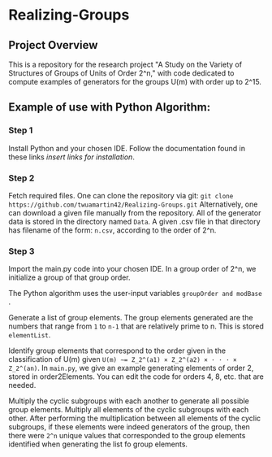 # Realizing-Groups

## Project Overview
This is a repository for the research project "A Study on the Variety of Structures of Groups of Units of Order 2^n," 
with code dedicated to compute examples of generators for the groups U(m) with order up to 2^15.

## Example of use with Python Algorithm:
### Step 1
Install Python and your chosen IDE. Follow the documentation found in these links *insert links for installation*. 
### Step 2
Fetch required files. One can clone the repository via git:
`git clone https://github.com/twuamartin42/Realizing-Groups.git`
Alternatively, one can download a given file manually from the repository. 
All of the generator data is stored in the directory named `Data`.
A given .csv file in that directory has filename of the form:
`n.csv`, according to the order of 2^n. 
### Step 3
Import the main.py code into your chosen IDE. In a group order of 2^n, we initialize a group of that group order.

The Python algorithm uses the user-input variables `groupOrder and modBase `.

Generate a list of group elements.
The group elements generated are the numbers that range from `1` to `n-1` that are relatively prime to n.
This is stored `elementList`.

Identify group elements that correspond to the order given in the classification of U(m) given `U(m) ∼= Z_2^(a1) × Z_2^(a2) × · · · × Z_2^(an)`. 
In `main.py`, we give an example generating elements of order 2, stored in order2Elements. You can edit the code for orders 4, 8, etc. that are needed. 

Multiply the cyclic subgroups with each another to generate all possible group elements. 
Multiply all elements of the cyclic subgroups with each other. After performing the multiplication between all elements of the cyclic subgroups,
if these elements were indeed generators of the group, then there were `2^n` unique values that corresponded to the
group elements identified when generating the list fo group elements.
